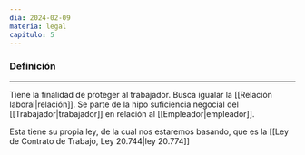 ```yaml
---
dia: 2024-02-09
materia: legal
capitulo: 5
---
```

### Definición
---
Tiene la finalidad de proteger al trabajador. Busca igualar la [[Relación laboral|relación]]. Se parte de la hipo suficiencia negocial del [[Trabajador|trabajador]] en relación al [[Empleador|empleador]]. 

Esta tiene su propia ley, de la cual nos estaremos basando, que es la [[Ley de Contrato de Trabajo, Ley 20.744|ley 20.774]]